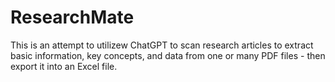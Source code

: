 # ResearchMate
This is an attempt to utilizew ChatGPT to scan research articles to extract basic information, key concepts, and data from one or many PDF files - then export it into an Excel file.
